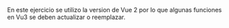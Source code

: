 En este ejercicio se utilizo la version de Vue 2 por lo que algunas funciones en Vu3 se deben actualizar o reemplazar.
